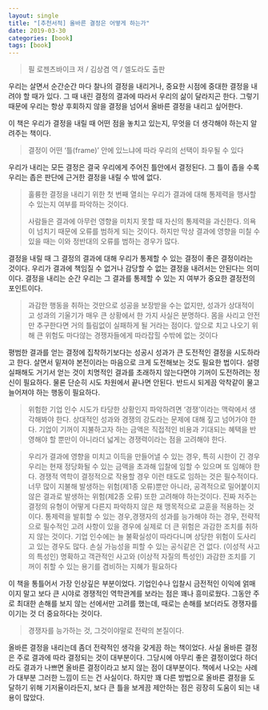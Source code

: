 ```yaml
---
layout: single
title: "[추천서적] 올바른 결정은 어떻게 하는가"
date: 2019-03-30
categories: [book]
tags: [book]
---
```


> 필 로젠츠바이크 저 / 김상겸 역 / 엘도라도 출판

우리는 살면서 순간순간 마다 찰나의 결정을 내리거나, 중요한 시점에 중대한 결정을 내려야 할 때가 있다. 그 때 내린 결정의 결과에 따라서 우리의 삶이 달라지곤 한다. 그렇기 때문에 우리는 항상 후회하지 않을 결정을 넘어서 올바른 결정을 내리고 싶어한다.

이 책은 우리가 결정을 내릴 때 어떤 점을 놓치고 있는지, 무엇을 더 생각해야 하는지 알려주는 책이다.

> 결정이 어떤 ‘틀(frame)’ 안에 있느냐에 따라 우리의 선택이 좌우될 수 있다

우리가 내리는 모든 결정은 결국 우리에게 주어진 틀안에서 결정된다. 그 틀이 좁을 수록 우리는 좁은 판단에 근거한 결정을 내릴 수 밖에 없다.

> 훌륭한 결정을 내리기 위한 첫 번째 열쇠는 우리가 결과에 대해 통제력을 행사할 수 있는지 여부를 파악하는 것이다.
>
> 사람들은 결과에 아무런 영향을 미치지 못할 때 자신의 통제력을 과신한다. 의욕이 넘치기 때문에 오류를 범하게 되는 것이다. 하지만 막상 결과에 영향을 미칠 수 있을 때는 이와 정반대의 오류를 범하는 경우가 많다.

결정을 내릴 때 그 결정의 결과에 대해 우리가 통제할 수 있는 결정이 좋은 결정이라는 것이다. 우리가 결과에 책임질 수 없거나 감당할 수 없는 결정을 내려서는 안된다는 의미이다. 결정을 내리는 순간 우리는 그 결과를 통제할 수 있는 지 여부가 중요한 결정전의 포인트이다.

> 과감한 행동을 취하는 것만으로 성공을 보장받을 수는 없지만, 성과가 상대적이고 성과의 기울기가 매우 큰 상황에서 한 가지 사실은 분명하다. 몸을 사리고 안전만 추구한다면 거의 틀림없이 실패하게 될 거라는 점이다. 앞으로 치고 나오기 위해 큰 위험도 마다않는 경쟁자들에게 따라잡힐 수밖에 없는 것이다

평범한 결과를 얻는 결정에 집착하기보다는 성공시 성과가 큰 도전적인 결정을 시도하라고 한다. 살면서 밑져야 본전이라는 마음으로 크게 도전해보는 것도 필요한 법이다. 설령 실패해도 거기서 얻는 것이 치명적인 결과를 초래하지 않는다면야 기꺼이 도전하려는 정신이 필요하다. 물론 단순히 시도 차원에서 끝나면 안된다. 반드시 되게끔 악착같이 물고 늘어져야 하는 행동이 필요하다.

> 위험한 기업 인수 시도가 타당한 상황인지 파악하려면 ‘경쟁’이라는 맥락에서 생각해봐야 한다. 상대적인 성과와 경쟁의 강도라는 문제에 대해 짚고 넘어가야 한다. 기업이 기꺼이 지불하고자 하는 금액은 직접적인 비용과 기대되는 혜택을 반영해야 할 뿐만이 아니라더 넓게는 경쟁력이라는 점을 고려해야 한다.

> 우리가 결과에 영향을 미치고 이득을 만들어낼 수 있는 경우, 특히 시한이 긴 경우 우리는 현재 정당화될 수 있는 금액을 초과해 입찰에 임할 수 있으며 또 임해야 한다. 경쟁적 역학이 결정적으로 작용할 경우 이런 태도로 임하는 것은 필수적이다. 너무 많이 지불해 발생하는 위험(제1종 오류)뿐만 아니라, 공격적으로 밀어붙이지 않은 결과로 발생하는 위험(제2종 오류) 또한 고려해야 하는것이다.
> 진짜 저주는 결정의 유형이 어떻게 다른지 파악하지 않은 채 맹목적으로 교훈을 적용하는 것이다. 통제력을 발휘할 수 있는 경우,경쟁자의 성과를 능가해야 하는 경우, 전략적으로 필수적인 고려 사항이 있을 경우에 실제로 더 큰 위험은 과감한 조치를 취하지 않는 것이다. 기업 인수에는 늘 불확실성이 따라다니며 상당한 위험이 도사리고 있는 경우도 많다. 손실 가능성을 피할 수 있는 공식같은 건 없다. (이성적 사고의 특성인) 명확하고 객관적인 사고와 (이상적 자질의 특성인) 과감한 조치를 기꺼이 취할 수 있는 용기를 겸비하는 지혜가 필요하다

이 책을 통틀어서 가장 인상깊은 부분이었다. 기업인수나 입찰시 금전적인 이익에 얽매이지 말고 보다 큰 시야로 경쟁적인 역학관계를 보라는 점은 꽤나 흥미로웠다. 그동안 주로 최대한 손해를 보지 않는 선에서만 고려를 했는데, 때로는 손해를 보더라도 경쟁자를 이기는 것 더 중요하다는 것이다.

> 경쟁자를 능가하는 것, 그것이야말로 전략의 본질이다.

올바른 결정을 내리는데 좀더 전략적인 생각을 갖게끔 하는 책이었다. 사실 올바른 결정은 주로 결과에 따라 결정되는 것이 대부분이다. 그당시에 아무리 좋은 결정이었다 하더라도 결과가 나쁘면 올바른 결정이라고 보지 않는 점이 대부분이다. 책에서 나오는 사례가 대부분 그러한 느낌이 드는 건 사실이다. 하지만 꽤 다른 방법으로 올바른 결정을 도달하기 위해 기저율이라든지, 보다 큰 틀을 보게끔 제안하는 점은 굉장히 도움이 되는 내용이 많았다.

